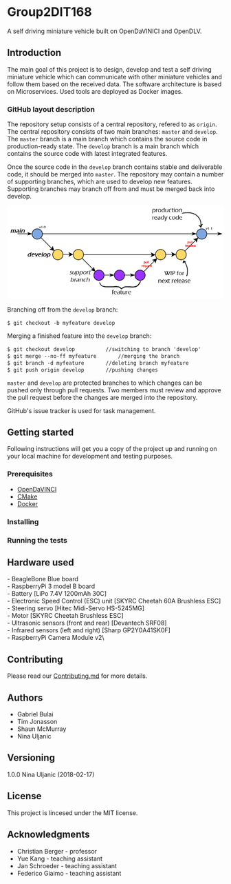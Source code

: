 # Group2DIT168
A self driving miniature vehicle built on OpenDaVINICI and OpenDLV.

## Introduction
The main goal of this project is to design, develop and test a self driving miniature vehicle which can communicate with other miniature vehicles and follow them based on the received data. 
The software architecture is based on Microservices. Used tools are deployed as Docker images.

### GitHub layout description
The repository setup consists of a central repository, refered to as `origin`. The central repository consists of two main branches: `master` and `develop`. 
The `master` branch is a main branch which contains the source code in production-ready state. The `develop` branch is a main branch which contains the source code with latest integrated features. 

Once the source code in the `develop` branch contains stable and deliverable code, it should be merged into `master`. The repository may contain a number of supporting branches, which are used to develop new features. Supporting branches may branch off from and must be merged back into develop. 

![alt text][gitlayout]

[gitlayout]: https://raw.githubusercontent.com/Shaun-McMurray/Group2DIT168/master/documentation/GitHubLayout.png?token=AYDzFepkXWG_fnySxF0kTgjIEATQYVmhks5aku4UwA%3D%3D "GitHub layout"

Branching off from the `develop` branch:
```
$ git checkout -b myfeature develop
```
Merging a finished feature into the `develop` branch:
```
$ git checkout develop 			//switching to branch 'develop'
$ git merge --no-ff myfeature		//merging the branch
$ git branch -d myfeature		//deleting branch myfeature
$ git push origin develop 		//pushing changes
```

`master` and `develop` are protected branches to which changes can be pushed only through pull requests. Two members must review and approve the pull request before the changes are merged into the repository.

GitHub's issue tracker is used for task management.

## Getting started 
Following instructions will get you a copy of the project up and running on your local machine for development and testing purposes.

### Prerequisites
- [OpenDaVINCI](http://opendavinci.readthedocs.io/)
- [CMake](http://derekmolloy.ie/hello-world-introductions-to-cmake)
- [Docker](https://docs.docker.com/install/linux/docker-ce/ubuntu/)

### Installing

### Running the tests

## Hardware used

\- BeagleBone Blue board\
\- RaspberryPi 3 model B board\
\- Battery [LiPo 7.4V 1200mAh 30C]\
\- Electronic Speed Control (ESC) unit [SKYRC Cheetah 60A Brushless ESC]\
\- Steering servo [Hitec Midi-Servo HS-5245MG]\
\- Motor [SKYRC Cheetah Brushless ESC]\
\- Ultrasonic sensors (front and rear) [Devantech SRF08]\
\- Infrared sensors (left and right) [Sharp GP2Y0A41SK0F]\
\- RaspberryPi Camera Module v2\

## Contributing
Please read our [Contributing.md](CONTRIBUTING.md) for more details. 

## Authors
- Gabriel Bulai
- Tim Jonasson
- Shaun McMurray
- Nina Uljanic

## Versioning
1.0.0 Nina Uljanic (2018-02-17)

## License
This project is lincesed under the MIT license. 

## Acknowledgments
- Christian Berger - professor
- Yue Kang - teaching assistant
- Jan Schroeder - teaching assistant
- Federico Giaimo - teaching assistant